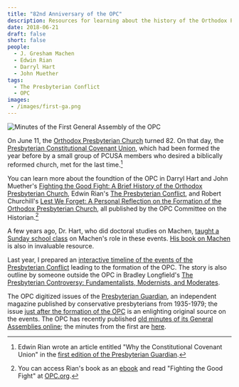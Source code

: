 ```yaml
---
title: "82nd Anniversary of the OPC"
description: Resources for learning about the history of the Orthodox Presbyterian Church.
date: 2018-06-21
draft: false
short: false
people:
  - J. Gresham Machen
  - Edwin Rian
  - Darryl Hart
  - John Muether
tags:
  - The Presbyterian Conflict
  - OPC
images:
 - /images/first-ga.png
---
```


![Minutes of the First General Assembly of the OPC](/images/first-ga.png)

On June 11, the [Orthodox Presbyterian Church](http://www.opc.org) turned 82. On that day, the [Presbyterian Constitutional Covenant Union](http://www.thisday.pcahistory.org/2013/06/june-27-the-presbyterian-constitutional-covenant-union/), which had been formed the year before by a small group of PCUSA members who desired a biblically reformed church, met for the last time.[^pccu]

You can learn more about the foundtion of the OPC in Darryl Hart and John Muether's [Fighting the Good Fight: A Brief History of the Orthodox Presbyterian Church](https://store.opc.org/ProductDetails.asp?ProductCode=H%2DFighting%2Dthe%2Dgood%2Dfight), Edwin Rian's [The Presbyterian Conflict](https://store.opc.org/ProductDetails.asp?ProductCode=H%2Dpresb%2Dconflict), and Robert Churchill's [Lest We Forget: A Personal Reflection on the Formation of the Orthodox Presbyterian Church](https://store.opc.org/ProductDetails.asp?ProductCode=H%2DLest%2Dwe%2Dforget), all published by the OPC Committee on the Historian.[^ebooks]

A few years ago, Dr. Hart, who did doctoral studies on Machen, [taught a Sunday school class](https://ulsterworldly.com/post/hart-on-machen/) on Machen's role in these events. [His book on Machen](https://amzn.to/2IcRiZh) is also in invaluable resource.

Last year, I prepared an [interactive timeline of the events of the Presbyterian Conflict](https://ulsterworldly.com/presbyterian-conflict/) leading to the formation of the OPC. The story is also outline by someone outside the OPC in Bradley Longfield's [The Presbyterian Controversy: Fundamentalists, Modernists, and Moderates](https://amzn.to/2yvGxSx).

The OPC digitized issues of the [Presbyterian Guardian](https://www.opc.org/guardian.html), an independent magazine published by conservative presbyterians from 1935-1979; the issue [just after the formation of the OPC](https://www.opc.org/cfh/guardian/Volume_2/1936-06-22.pdf) is an enlighting original source on the events. The OPC has recently published [old minutes of its General Assemblies online](https://opcgaminutes.org); the minutes from the first are [here](https://opcgaminutes.org/wp-content/uploads/2018/04/1936-GA-1.pdf).

[^pccu]: Edwin Rian wrote an article entitled "Why the Constitutional Covenant Union" in the [first edition of the Presbyterian Guardian](http://www.opc.org/cfh/guardian/Volume_1/1935-10-07.pdf).
[^ebooks]: You can access Rian's book as an [ebook](https://store.opc.org/SearchResults.asp?Cat=1823) and read "Fighting the Good Fight" at [OPC.org](http://www.opc.org/books/fighting/pt1.html).
